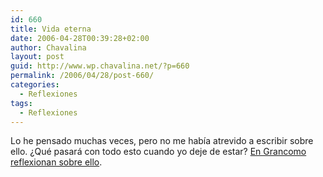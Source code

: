 ```yaml
---
id: 660
title: Vida eterna
date: 2006-04-28T00:39:28+02:00
author: Chavalina
layout: post
guid: http://www.wp.chavalina.net/?p=660
permalink: /2006/04/28/post-660/
categories:
  - Reflexiones
tags:
  - Reflexiones
---
```

Lo he pensado muchas veces, pero no me hab&iacute;a atrevido a escribir sobre ello. &iquest;Qu&eacute; pasar&aacute; con todo esto cuando yo deje de estar? <a href="http://www.grancomo.com/2006/04/28/vida-eterna/" target="_blank">En Grancomo reflexionan sobre ello</a>.